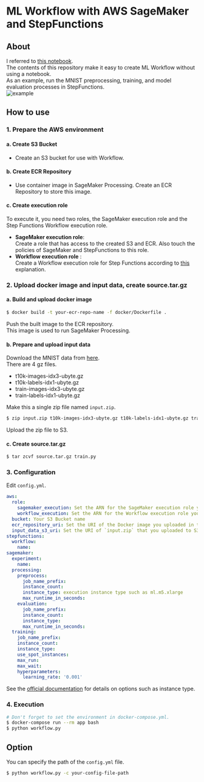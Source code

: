 # ML Workflow with AWS SageMaker and StepFunctions
## About
I referred to [this notebook](https://github.com/aws-samples/amazon-sagemaker-examples-jp/blob/master/step-functions-data-science-sdk/model-train-evaluate-compare/step_functions_mlworkflow_scikit_learn_data_processing_and_model_evaluation_with_experiments.ipynb).  
The contents of this repository make it easy to create ML Workflow without using a notebook.  
As an example, run the MNIST preprocessing, training, and model evaluation processes in StepFunctions.  
![example](https://user-images.githubusercontent.com/2043460/125785549-e8ffaa31-4f35-4592-a414-cd2dedefd607.png)

## How to use
### 1. Prepare the AWS environment
#### a. Create S3 Bucket
- Create an S3 bucket for use with Workflow.

#### b. Create ECR Repository
- Use container image in SageMaker Processing. Create an ECR Repository to store this image.

#### c. Create execution role
To execute it, you need two roles, the SageMaker execution role and the Step Functions Workflow execution role.
- __SageMaker execution role__:  
  Create a role that has access to the created S3 and ECR. Also touch the policies of SageMaker and StepFunctions to this role.
- __Workflow execution role__ :  
  Create a Workflow execution role for Step Functions according to [this](https://sagemaker-examples.readthedocs.io/en/latest/step-functions-data-science-sdk/step_functions_mlworkflow_processing/step_functions_mlworkflow_scikit_learn_data_processing_and_model_evaluation.html#Create-an-Execution-Role-for-Step-Functions) explanation.

### 2. Upload docker image and input data, create source.tar.gz
#### a. Build and upload docker image
```sh
$ docker build -t your-ecr-repo-name -f docker/Dockerfile .
```
Push the built image to the ECR repository.  
This image is used to run SageMaker Processing.

#### b. Prepare and upload input data
Download the MNIST data from [here](http://yann.lecun.com/exdb/mnist/).  
There are 4 gz files.  
- t10k-images-idx3-ubyte.gz
- t10k-labels-idx1-ubyte.gz
- train-images-idx3-ubyte.gz
- train-labels-idx1-ubyte.gz

Make this a single zip file named `input.zip`.
```sh
$ zip input.zip t10k-images-idx3-ubyte.gz t10k-labels-idx1-ubyte.gz train-images-idx3-ubyte.gz train-labels-idx1-ubyte.gz
```
Upload the zip file to S3.

#### c. Create source.tar.gz
```sh
$ tar zcvf source.tar.gz train.py
```

### 3. Configuration
Edit `config.yml`.
```yaml
aws:
  role:
    sagemaker_execution: Set the ARN for the SageMaker execution role you created in the previous step.
    workflow_execution: Set the ARN for the Workflow execution role you created in the previous step.
  bucket: Your S3 Bucket name
  ecr_repository_uri: Set the URI of the Docker image you uploaded in the previous step.
  input_data_s3_uri: Set the URI of `input.zip` that you uploaded to S3 in the previous step.
stepfunctions:
  workflow:
    name:
sagemaker:
  experiment:
    name:
  processing:
    preprocess:
      job_name_prefix:
      instance_count:
      instance_type: execution instance type such as ml.m5.xlarge
      max_runtime_in_seconds:
    evaluation:
      job_name_prefix:
      instance_count:
      instance_type:
      max_runtime_in_seconds:
  training:
    job_name_prefix:
    instance_count:
    instance_type:
    use_spot_instances:
    max_run:
    max_wait:
    hyperparameters:
      learning_rate: '0.001'
```
See the [official documentation](https://sagemaker.readthedocs.io/en/stable/index.html) for details on options such as instance type.

### 4. Execution
```sh
# Don't forget to set the environment in docker-compose.yml.
$ docker-compose run --rm app bash
$ python workflow.py
```

## Option
You can specify the path of the `config.yml` file.
```sh
$ python workflow.py -c your-config-file-path
```
